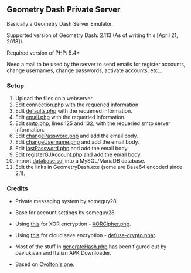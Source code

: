 ## Geometry Dash Private Server
Basically a Geometry Dash Server Emulator.

Supported version of Geometry Dash: 2.113 (As of writing this [April 21, 2018]).

Required version of PHP: 5.4+

Need a mail to be used by the server to send emails for register accounts, change usernames, change passwords, activate accounts, etc...

### Setup
1) Upload the files on a webserver.
2) Edit [connection.php](https://github.com/DonAlex0/GMDPrivateServer/blob/master/config/connection.php) with the requeried information.
3) Edit [defaults.php](https://github.com/DonAlex0/GMDPrivateServer/blob/master/config/defaults.php) with the requeried information.
4) Edit [email.php](https://github.com/DonAlex0/GMDPrivateServer/blob/master/config/email.php) with the requeried information.
5) Edit [smtp.php](https://github.com/DonAlex0/GMDPrivateServer/blob/master/accounts/Mail/Mail/Mail/smtp.php), lines 125 and 132, with the requeried smtp server information.
6) Edit [changePassword.php](https://github.com/DonAlex0/GMDPrivateServer/blob/master/dashboard/account/changePassword.php) and add the email body.
7) Edit [changeUsername.php](https://github.com/DonAlex0/GMDPrivateServer/blob/master/dashboard/account/changeUsername.php) and add the email body.
8) Edit [lostPassword.php](https://github.com/DonAlex0/GMDPrivateServer/blob/master/dashboard/account/lostPassword.php) and add the email body.
9) Edit [registerGJAccount.php](https://github.com/DonAlex0/GMDPrivateServer/blob/master/accounts/registerGJAccount.php) and add the email body.
10) Import [database.sql](https://github.com/DonAlex0/GMDPrivateServer/blob/master/database.sql) into a MySQL/MariaDB database.
11) Edit the links in GeometryDash.exe (some are Base64 encoded since 2.1).

### Credits
* Private messaging system by someguy28.

* Base for account settings by someguy28.

* Using [this](https://github.com/sathoro/php-xor-cipher) for XOR encryption - [XORCipher.php](incl/lib/XORCipher.php).

* Using [this](https://github.com/defuse/php-encryption) for cloud save encryption - [defuse-crypto.phar](incl/lib/defuse-crypto.phar).

* Most of the stuff in [generateHash.php](https://github.com/DonAlex0/GMDPrivateServer/blob/master/incl/lib/generateHash.php) has been figured out by pavlukivan and Italian APK Downloader.

* Based on [Cvolton's one](https://github.com/Cvolton/GMDprivateServer).